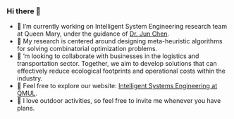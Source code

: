 ### Hi there 👋

- 🔭 I’m currently working on Intelligent System Engineering research team at Queen Mary, under the guidance of [Dr. Jun Chen](https://www.sems.qmul.ac.uk/staff/jun.chen).
- 🌱 My research is centered around designing meta-heuristic algorithms for solving combinatorial optimization problems.
- 👯 ’m looking to collaborate with businesses in the logistics and transportation sector. Together, we aim to develop solutions that can effectively reduce ecological footprints and operational costs within the industry.
- 💬 Feel free to explore our website: [Intelligent Systems Engineering at QMUL](https://www.qmul.ac.uk/intelligentsystems/).
- 🤔 I love outdoor activities, so feel free to invite me whenever you have plans.


<!--
**KingQino/KingQino** is a ✨ _special_ ✨ repository because its `README.md` (this file) appears on your GitHub profile.

Here are some ideas to get you started:

- 🔭 I’m currently working on ...
- 🌱 I’m currently learning ...
- 👯 I’m looking to collaborate on ...
- 🤔 I’m looking for help with ...
- 💬 Ask me about ...
- 📫 How to reach me: ...
- 😄 Pronouns: ...
- ⚡ Fun fact: ...
-->
